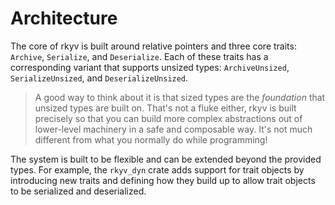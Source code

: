 # Architecture

The core of rkyv is built around relative pointers and three core
traits: `Archive`, `Serialize`, and `Deserialize`. Each of these traits has a
corresponding variant that supports unsized types: `ArchiveUnsized`,
`SerializeUnsized`, and `DeserializeUnsized`.

> A good way to think about it is that sized types are the *foundation* that unsized types are built
> on. That's not a fluke either, rkyv is built precisely so that you can build more complex
> abstractions out of lower-level machinery in a safe and composable way. It's not much different
> from what you normally do while programming!

The system is built to be flexible and can be extended beyond the provided types. For example, the
`rkyv_dyn` crate adds support for trait objects by introducing new traits and defining how they
build up to allow trait objects to be serialized and deserialized.
